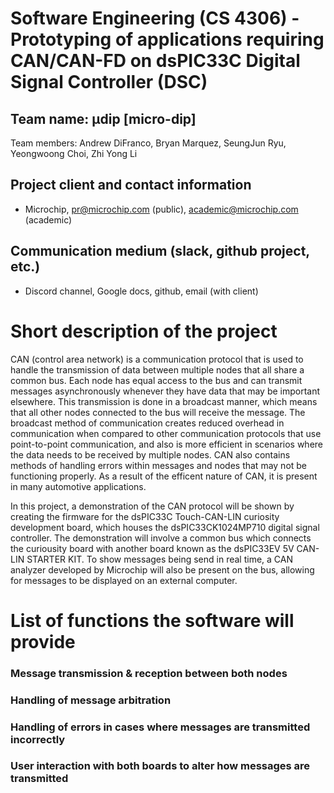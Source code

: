 
# Software Engineering (CS 4306) - Prototyping of applications requiring CAN/CAN-FD on dsPIC33C Digital Signal Controller (DSC)

## Team name: μdip [micro-dip] 
Team members: Andrew DiFranco, Bryan Marquez, SeungJun Ryu, Yeongwoong Choi, Zhi Yong Li

## Project client and contact information
 - Microchip, pr@microchip.com (public), academic@microchip.com (academic)

## Communication medium (slack, github project, etc.)
 - Discord channel, Google docs, github, email (with client)

# Short description of the project
CAN (control area network) is a communication protocol that is used to handle the transmission of data between multiple nodes that all share a common bus. Each node has equal access to the bus and can transmit messages asynchronously whenever they have data that may be important elsewhere. This transmission is done in a broadcast manner, which means that all other nodes connected to the bus will receive the message. The broadcast method of communication creates reduced overhead in communication when compared to other communication protocols that use point-to-point communication, and also is more efficient in scenarios where the data needs to be received by multiple nodes. CAN also contains methods of handling errors within messages and nodes that may not be functioning properly. As a result of the efficent nature of CAN, it is present in many automotive applications. 

In this project, a demonstration of the CAN protocol will be shown by creating the firmware for the dsPIC33C Touch-CAN-LIN curiosity development board, which houses the dsPIC33CK1024MP710 digital signal controller. The demonstration will involve a common bus which connects the curiousity board with another board known as the dsPIC33EV 5V CAN-LIN STARTER KIT. To show messages being send in real time, a CAN analyzer developed by Microchip will also be present on the bus, allowing for messages to be displayed on an external computer. 

# List of functions the software will provide

### Message transmission & reception between both nodes 

### Handling of message arbitration 

### Handling of errors in cases where messages are transmitted incorrectly 

### User interaction with both boards to alter how messages are transmitted

